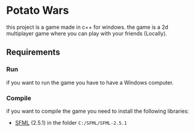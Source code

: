 # Potato Wars #
this project is a game made in c++ for windows.
the game is a 2d multiplayer game where you can play with your friends (Locally).

## Requirements ##
### Run ###
if you want to run the game you have to have a Windows computer.

### Compile ###
if you want to compile the game you need to install the following libraries:
* [SFML](https://www.sfml-dev.org/) (2.5.1) in the folder `C:/SFML/SFML-2.5.1`

